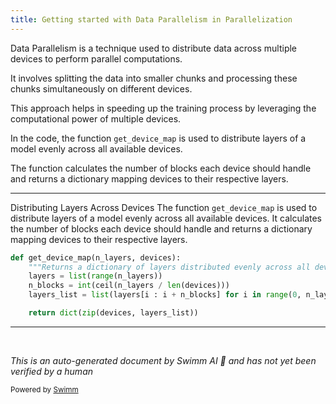 ```yaml
---
title: Getting started with Data Parallelism in Parallelization
---
```

Data Parallelism is a technique used to distribute data across multiple devices to perform parallel computations.

It involves splitting the data into smaller chunks and processing these chunks simultaneously on different devices.

This approach helps in speeding up the training process by leveraging the computational power of multiple devices.

In the code, the function <SwmToken path="src/transformers/utils/model_parallel_utils.py" pos="48:2:2" line-data="def get_device_map(n_layers, devices):">`get_device_map`</SwmToken> is used to distribute layers of a model evenly across all available devices.

The function calculates the number of blocks each device should handle and returns a dictionary mapping devices to their respective layers.

<SwmSnippet path="/src/transformers/utils/model_parallel_utils.py" line="48">

---

Distributing Layers Across Devices The function <SwmToken path="src/transformers/utils/model_parallel_utils.py" pos="48:2:2" line-data="def get_device_map(n_layers, devices):">`get_device_map`</SwmToken> is used to distribute layers of a model evenly across all available devices. It calculates the number of blocks each device should handle and returns a dictionary mapping devices to their respective layers.

```python
def get_device_map(n_layers, devices):
    """Returns a dictionary of layers distributed evenly across all devices."""
    layers = list(range(n_layers))
    n_blocks = int(ceil(n_layers / len(devices)))
    layers_list = list(layers[i : i + n_blocks] for i in range(0, n_layers, n_blocks))

    return dict(zip(devices, layers_list))

```

---

</SwmSnippet>

&nbsp;

*This is an auto-generated document by Swimm AI 🌊 and has not yet been verified by a human*

<SwmMeta version="3.0.0" repo-id="Z2l0aHViJTNBJTNBdHJhbnNmb3JtZXJzJTNBJTNBc2h1anV1dQ==" repo-name="transformers"><sup>Powered by [Swimm](/)</sup></SwmMeta>
